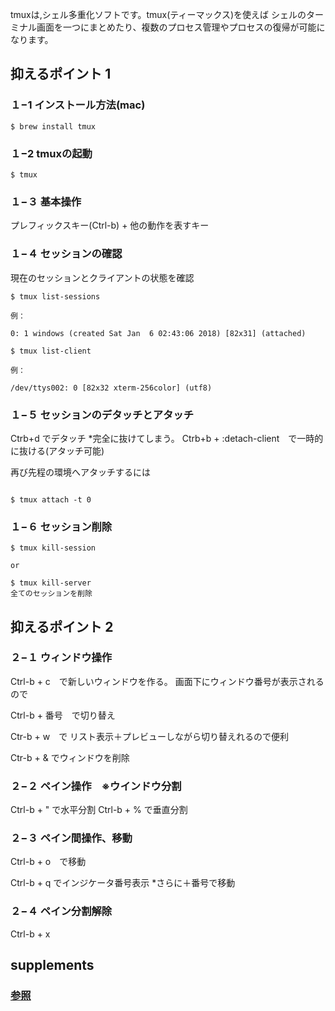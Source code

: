 tmuxは,シェル多重化ソフトです。tmux(ティーマックス)を使えば
シェルのターミナル画面を一つにまとめたり、複数のプロセス管理やプロセスの復帰が可能になります。

<!--more-->



## 抑えるポイント 1

### １−1 インストール方法(mac)

```
$ brew install tmux

```

### １−2 tmuxの起動

```
$ tmux
```

### １−３ 基本操作

プレフィックスキー(Ctrl-b) + 他の動作を表すキー


### １−４ セッションの確認

現在のセッションとクライアントの状態を確認

```
$ tmux list-sessions

例：

0: 1 windows (created Sat Jan  6 02:43:06 2018) [82x31] (attached)

$ tmux list-client

例：

/dev/ttys002: 0 [82x32 xterm-256color] (utf8)

```

### １−５ セッションのデタッチとアタッチ

Ctrb+d でデタッチ *完全に抜けてしまう。
Ctrb+b + :detach-client　で一時的に抜ける(アタッチ可能)

再び先程の環境へアタッチするには

```

$ tmux attach -t 0

```

### １−６ セッション削除

```
$ tmux kill-session

or

$ tmux kill-server
全てのセッションを削除

```

## 抑えるポイント 2

### ２−１ ウィンドウ操作

Ctrl-b + c　で新しいウィンドウを作る。
画面下にウィンドウ番号が表示されるので

Ctrl-b + 番号　で切り替え

Ctr-b + w　で リスト表示＋プレビューしながら切り替えれるので便利

Ctr-b + & でウィンドウを削除

### ２−２ ペイン操作　※ウインドウ分割

Ctrl-b + " で水平分割
Ctrl-b + % で垂直分割

### ２−３ ペイン間操作、移動

Ctrl-b + o　で移動

Ctrl-b + q でインジケータ番号表示 *さらに＋番号で移動

### ２−４ ペイン分割解除

Ctrl-b + x




## supplements

### [参照](http://kanjuku-tomato.blogspot.jp/2014/02/tmux.html)


